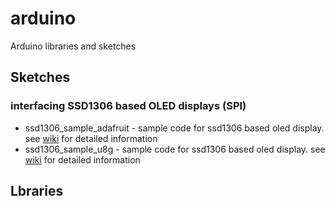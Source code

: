 # arduino
Arduino libraries and sketches

## Sketches
### interfacing SSD1306 based OLED displays (SPI)
* ssd1306_sample_adafruit - sample code for ssd1306 based oled display. see [wiki](http://github.com/pacodelgado/arduino/wiki/SSD1306-based-OLED-connected-to-Arduino) for detailed information
*  ssd1306_sample_u8g - sample code for ssd1306 based oled display. see [wiki](http://github.com/pacodelgado/arduino/wiki/SSD1306-based-OLED-connected-to-Arduino) for detailed information

## Lbraries
